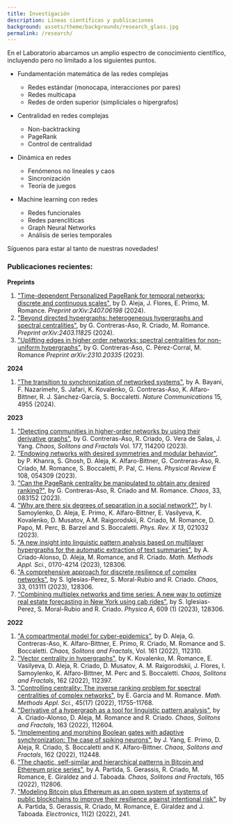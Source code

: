 ```yaml
---
title: Investigación
description: Líneas científicas y publicaciones
background: assets/theme/backgrounds/research_glass.jpg
permalink: /research/
---
```




En el Laboratorio abarcamos un amplio espectro de conocimiento científico, incluyendo pero no limitado a los siguientes puntos.

- Fundamentación matemática de las redes complejas
    - Redes estándar (monocapa, interacciones por pares)
    - Redes multicapa
    - Redes de orden superior (simpliciales o hipergrafos)

- Centralidad en redes complejas
    - Non-backtracking
    - PageRank
    - Control de centralidad

- Dinámica en redes
    - Fenómenos no lineales y caos
    - Sincronización
    - Teoría de juegos

- Machine learning con redes
    - Redes funcionales
    - Redes parenclíticas
    - Graph Neural Networks
    - Análisis de series temporales

Síguenos para estar al tanto de nuestras novedades!



### Publicaciones recientes:


<strong>Preprints</strong>

<ol>
    <li><a href="https://doi.org/10.48550/arXiv.2407.06198"> "Time-dependent Personalized PageRank for temporal networks: discrete and continuous scales"</a>, by D. Aleja, J. Flores, E. Primo, M. Romance. <em>Preprint arXiv:2407.06198</em> (2024).</li>
    <li><a href="https://doi.org/10.48550/arXiv.2403.11825"> "Beyond directed hypergraphs: heterogeneous hypergraphs and spectral centralities"</a>, by G. Contreras-Aso, R. Criado, M. Romance. <em>Preprint arXiv:2403.11825</em> (2024).</li>
    <li><a href="https://doi.org/10.48550/arXiv.2310.20335"> "Uplifting edges in higher order networks: spectral centralities for non-uniform hypergraphs"</a>, by G. Contreras-Aso, C. Pérez-Corral, M. Romance <em>Preprint arXiv:2310.20335</em> (2023).</li>
</ol>


<strong>2024</strong>

<ol>
    <li><a href="https://doi.org/10.1038/s41467-024-48203-6"> "The transition to synchronization of networked systems"</a>, by A. Bayani, F. Nazarimehr, S. Jafari, K. Kovalenko, G. Contreras-Aso, K. Alfaro-Bittner, R. J. Sánchez-García, S. Boccaletti. <em>Nature Communications</em> 15, 4955 (2024).</li>
</ol>


<strong>2023</strong>

<ol>
    <li><a href="https://doi.org/10.1016/j.chaos.2023.114200"> "Detecting communities in higher-order networks by using their derivative graphs"</a>, by G. Contreras-Aso, R. Criado, G. Vera de Salas, J. Yang. <em>Chaos, Solitons and Fractals</em> Vol. 177, 114200 (2023).</li>
    <li><a href="https://doi.org/10.1103/PhysRevE.108.054309"> "Endowing networks with desired symmetries and modular behavior"</a>, by P. Khanra, S. Ghosh, D. Aleja, K. Alfaro-Bittner, G. Contreras-Aso, R. Criado, M. Romance, S. Boccaletti, P. Pal, C. Hens. <em>Physical Review E</em> 108, 054309 (2023).</li>
    <li><a href="https://doi.org/10.1063/5.0156226"> "Can the PageRank centrality be manipulated to obtain any desired ranking?"</a>, by G. Contreras-Aso, R. Criado and M. Romance. <em>Chaos</em>, 33, 083152 (2023).</li>
    <li><a href="https://doi.org/10.1103/PhysRevX.13.021032"> "Why are there six degrees of separation in a social network?"</a>, by I. Samoylenko, D. Aleja, E. Primo, K. Alfaro-Bittner, E. Vasilyeva, K. Kovalenko, D. Musatov, A.M. Raigorodskii, R. Criado, M. Romance, D. Papo, M. Perc, B. Barzel and S. Boccaletti. <em>Phys. Rev. X 13</em>, 021032 (2023).</li>
    <li><a href="https://onlinelibrary.wiley.com/doi/full/10.1002/mma.9201"> "A new insight into linguistic pattern analysis based on multilayer hypergraphs for the automatic extraction of text summaries"</a>, by A. Criado-Alonso, D. Aleja, M. Romance, and R. Criado. <em>Math. Methods Appl. Sci.</em>, 0170-4214 (2023),  128306.</li>
    <li><a href="https://aip.scitation.org/doi/abs/10.1063/5.0124687"> "A comprehensive approach for discrete resilience of complex networks"</a>, by S. Iglesias-Perez, S. Moral-Rubio and R. Criado. <em>Chaos</em>, 33, 013111 (2023),  128306.</li>
    <li><a href="http://doi.org/10.1016/j.physa.2022.128306"> "Combining multiplex networks and time series: A new way to optimize real estate forecasting in New York using cab rides"</a>, by S. Iglesias-Perez, S. Moral-Rubio and R. Criado. <em>Physica A</em>, 609 (1) (2023),  128306.</li>
</ol>   


<strong>2022</strong>

<ol>
    <li><a href="http://doi.org/10.1016/j.chaos.2022.112310"> "A compartmental model for cyber-epidemics"</a>, by D. Aleja, G. Contreras-Aso, K. Alfaro-Bittner, E. Primo, R. Criado, M. Romance and S. Boccaletti. <em>Chaos, Solitons and Fractals</em>, Vol. 161 (2022),  112310. </li>
    <li><a href="http://doi.org/10.1016/j.chaos.2022.112397"> "Vector centrality in hypergraphs"</a>, by K. Kovalenko, M. Romance, E. Vasilyeva, D. Aleja, R. Criado, D. Musatov, A. M. Raigorodskii, J. Flores, I. Samoylenko, K. Alfaro-Bittner, M. Perc and S. Boccaletti. <em>Chaos, Solitons and Fractals</em>, 162 (2022),  112397.</li>
    <li><a href="http://doi.org/10.1002/mma.8478"> "Controlling centrality: The inverse ranking problem for spectral centralities of complex networks"</a>, by E. Garcia and M. Romance. <em>Math. Methods Appl. Sci.</em>, 45(17) (2022),  11755-11768. </li>
    <li><a href="http://doi.org/10.1016/j.chaos.2022.112604"> "Derivative of a hypergraph as a tool for linguistic pattern analysis"</a>, by A. Criado-Alonso, D. Aleja, M. Romance and R. Criado. <em>Chaos, Solitons and Fractals</em>, 163 (2022),  112604.</li>
    <li><a href="http://doi.org/10.1016/j.chaos.2022.112448"> "Implementing and morphing Boolean gates with adaptive synchronization: The case of spiking neurons"</a>, by J. Yang, E. Primo, D. Aleja, R. Criado, S. Boccaletti and K. Alfaro-Bittner. <em>Chaos, Solitons and Fractals</em>, 162 (2022),  112448.</li>
    <li><a href="http://doi.org/10.1016/j.chaos.2022.112806"> "The chaotic, self-similar and hierarchical patterns in Bitcoin and Ethereum price series"</a>, by A. Partida, S. Gerassis, R. Criado, M. Romance, E. Giraldez and J. Taboada. <em>Chaos, Solitons and Fractals</em>, 165 (2022),  112806.</li>
    <li><a href="http://doi.org/10.3390/electronics11020241"> "Modeling Bitcoin plus Ethereum as an open system of systems of public blockchains to improve their resilience against intentional risk"</a>, by A. Partida, S. Gerassis, R. Criado, M. Romance, E. Giraldez and J. Taboada. <em>Electronics</em>, 11(2) (2022),  241.</li>
</ol>   
    
               


